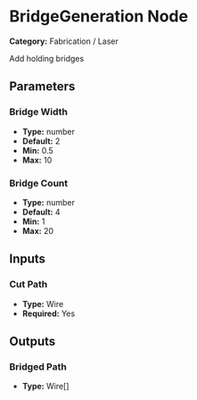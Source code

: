 
# BridgeGeneration Node

**Category:** Fabrication / Laser

Add holding bridges

## Parameters


### Bridge Width
- **Type:** number
- **Default:** 2
- **Min:** 0.5
- **Max:** 10



### Bridge Count
- **Type:** number
- **Default:** 4
- **Min:** 1
- **Max:** 20



## Inputs


### Cut Path
- **Type:** Wire
- **Required:** Yes



## Outputs


### Bridged Path
- **Type:** Wire[]




